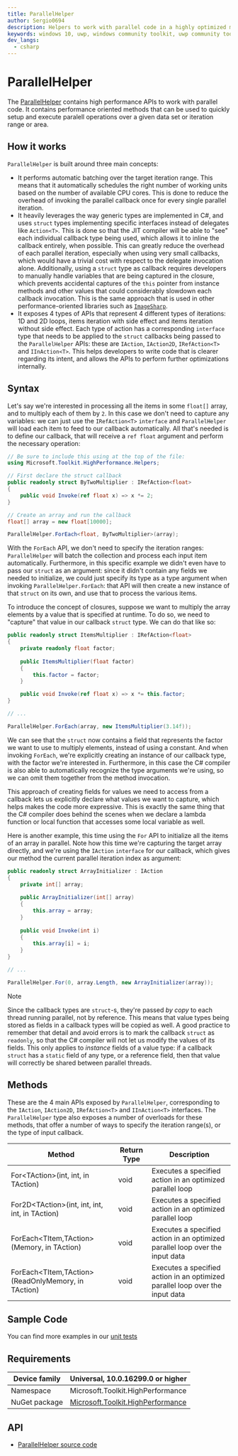```yaml
---
title: ParallelHelper
author: Sergio0694
description: Helpers to work with parallel code in a highly optimized manner
keywords: windows 10, uwp, windows community toolkit, uwp community toolkit, uwp toolkit, parallel, high performance, net core, net standard
dev_langs:
  - csharp
---
```


# ParallelHelper

The [ParallelHelper](https://docs.microsoft.com/dotnet/api/microsoft.toolkit.highperformance.helpers.parallelhelper) contains high performance APIs to work with parallel code. It contains performance oriented methods that can be used to quickly setup and execute paralell operations over a given data set or iteration range or area.

## How it works

`ParallelHelper` is built around three main concepts:

- It performs automatic batching over the target iteration range. This means that it automatically schedules the right number of working units based on the number of available CPU cores. This is done to reduce the overhead of invoking the parallel callback once for every single parallel iteration.
- It heavily leverages the way generic types are implemented in C#, and uses `struct` types implementing specific interfaces instead of delegates like `Action<T>`. This is done so that the JIT compiler will be able to "see" each individual callback type being used, which allows it to inline the callback entirely, when possible. This can greatly reduce the overhead of each parallel iteration, especially when using very small callbacks, which would have a trivial cost with respect to the delegate invocation alone. Additionally, using a `struct` type as callback requires developers to manually handle variables that are being captured in the closure, which prevents accidental captures of the `this` pointer from instance methods and other values that could considerably slowdown each callback invocation. This is the same approach that is used in other performance-oriented libraries such as [`ImageSharp`](https://github.com/SixLabors/ImageSharp).
- It exposes 4 types of APIs that represent 4 different types of iterations: 1D and 2D loops, items iteration with side effect and items iteration without side effect. Each type of action has a corresponding `interface` type that needs to be applied to the `struct` callbacks being passed to the `ParallelHelper` APIs: these are `IAction`, `IAction2D`, `IRefAction<T>` and `IInAction<T>`. This helps developers to write code that is clearer regarding its intent, and allows the APIs to perform further optimizations internally.

## Syntax

Let's say we're interested in processing all the items in some `float[]` array, and to multiply each of them by `2`. In this case we don't need to capture any variables: we can just use the `IRefAction<T>` `interface` and `ParallelHelper` will load each item to feed to our callback automatically. All that's needed is to define our callback, that will receive a `ref float` argument and perform the necessary operation:

```csharp
// Be sure to include this using at the top of the file:
using Microsoft.Toolkit.HighPerformance.Helpers;

// First declare the struct callback
public readonly struct ByTwoMultiplier : IRefAction<float>
{
    public void Invoke(ref float x) => x *= 2;
}

// Create an array and run the callback
float[] array = new float[10000];

ParallelHelper.ForEach<float, ByTwoMultiplier>(array);
```

With the `ForEach` API, we don't need to specify the iteration ranges: `ParallelHelper` will batch the collection and process each input item automatically. Furthermore, in this specific example we didn't even have to pass our `struct` as an argument: since it didn't contain any fields we needed to initialize, we could just specify its type as a type argument when invoking `ParallelHelper.ForEach`: that API will then create a new instance of that `struct` on its own, and use that to process the various items.

To introduce the concept of closures, suppose we want to multiply the array elements by a value that is specified at runtime. To do so, we need to "capture" that value in our callback `struct` type. We can do that like so:

```csharp
public readonly struct ItemsMultiplier : IRefAction<float>
{
    private readonly float factor;
    
    public ItemsMultiplier(float factor)
    {
        this.factor = factor;
    }

    public void Invoke(ref float x) => x *= this.factor;
}

// ...

ParallelHelper.ForEach(array, new ItemsMultiplier(3.14f));
```

We can see that the `struct` now contains a field that represents the factor we want to use to multiply elements, instead of using a constant. And when invoking `ForEach`, we're explicitly creating an instance of our callback type, with the factor we're interested in. Furthermore, in this case the C# compiler is also able to automatically recognize the type arguments we're using, so we can omit them together from the method invocation.

This approach of creating fields for values we need to access from a callback lets us explicitly declare what values we want to capture, which helps makes the code more expressive. This is exactly the same thing that the C# compiler does behind the scenes when we declare a lambda function or local function that accesses some local variable as well.

Here is another example, this time using the `For` API to initialize all the items of an array in parallel. Note how this time we're capturing the target array directly, and we're using the `IAction` `interface` for our callback, which gives our method the current parallel iteration index as argument:

```csharp
public readonly struct ArrayInitializer : IAction
{
    private int[] array;
    
    public ArrayInitializer(int[] array)
    {
        this.array = array;
    }
    
    public void Invoke(int i)
    {
    	this.array[i] = i;
    }
}

// ...

ParallelHelper.For(0, array.Length, new ArrayInitializer(array));
```

> [!NOTE]
> Since the callback types are `struct`-s, they're passed _by copy_ to each thread running parallel, not by reference. This means that value types being stored as fields in a callback types will be copied as well. A good practice to remember that detail and avoid errors is to mark the callback `struct` as `readonly`, so that the C# compiler will not let us modify the values of its fields. This only applies to _instance_ fields of a value type: if a callback `struct` has a `static` field of any type, or a reference field, then that value will correctly be shared between parallel threads.

## Methods

These are the 4 main APIs exposed by `ParallelHelper`, corresponding to the `IAction`, `IAction2D`, `IRefAction<T>` and `IInAction<T>` interfaces. The `ParallelHelper` type also exposes a number of overloads for these methods, that offer a number of ways to specify the iteration range(s), or the type of input callback.

| Method | Return Type | Description |
| -- | -- | -- |
| For&lt;TAction>(int, int, in TAction) | void | Executes a specified action in an optimized parallel loop |
| For2D&lt;TAction>(int, int, int, int, in TAction) | void | Executes a specified action in an optimized parallel loop |
| ForEach&lt;TItem,TAction>(Memory<TItem>, in TAction) | void | Executes a specified action in an optimized parallel loop over the input data |
| ForEach&lt;TItem,TAction>(ReadOnlyMemory<TItem>, in TAction) | void | Executes a specified action in an optimized parallel loop over the input data |

## Sample Code

You can find more examples in our [unit tests](https://github.com/Microsoft/WindowsCommunityToolkit//blob/master/UnitTests/UnitTests.HighPerformance.Shared/Helpers)

## Requirements

| Device family | Universal, 10.0.16299.0 or higher |
| --- | --- |
| Namespace | Microsoft.Toolkit.HighPerformance |
| NuGet package | [Microsoft.Toolkit.HighPerformance](https://www.nuget.org/packages/Microsoft.Toolkit.HighPerformance/) |

## API

* [ParallelHelper source code](https://github.com/Microsoft/WindowsCommunityToolkit//blob/master/Microsoft.Toolkit.HighPerformance/Helpers)
